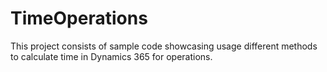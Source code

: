 # TimeOperations
This project consists of sample code showcasing usage different methods to calculate time in Dynamics 365 for operations.
